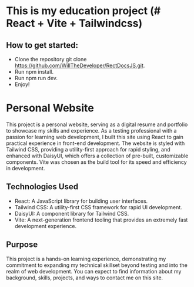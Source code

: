 # This is my education project (# React + Vite + Tailwindcss)

## How to get started:

- Clone the repository git clone https://github.com/WillTheDeveloper/RectDocsJS.git.
- Run npm install.
- Run npm run dev.
- Enjoy!


# Personal Website

This project is a personal website, serving as a digital resume and portfolio to showcase my skills and experience. As a testing professional with a passion for learning web development, I built this site using React to gain practical experience in front-end development. The website is styled with Tailwind CSS, providing a utility-first approach for rapid styling, and enhanced with DaisyUI, which offers a collection of pre-built, customizable components. Vite was chosen as the build tool for its speed and efficiency in development.

## Technologies Used

* React: A JavaScript library for building user interfaces.
* Tailwind CSS: A utility-first CSS framework for rapid UI development.
* DaisyUI: A component library for Tailwind CSS.
* Vite: A next-generation frontend tooling that provides an extremely fast development experience.

## Purpose

This project is a hands-on learning experience, demonstrating my commitment to expanding my technical skillset beyond testing and into the realm of web development. You can expect to find information about my background, skills, projects, and ways to contact me on this site.
